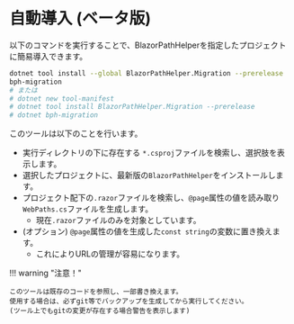 # 自動導入 (ベータ版)
以下のコマンドを実行することで、BlazorPathHelperを指定したプロジェクトに簡易導入できます。

```bash
dotnet tool install --global BlazorPathHelper.Migration --prerelease
bph-migration
# または
# dotnet new tool-manifest
# dotnet tool install BlazorPathHelper.Migration --prerelease
# dotnet bph-migration
```

このツールは以下のことを行います。

* 実行ディレクトリの下に存在する `*.csproj`ファイルを検索し、選択肢を表示します。
* 選択したプロジェクトに、最新版の`BlazorPathHelper`をインストールします。
* プロジェクト配下の`.razor`ファイルを検索し、`@page`属性の値を読み取り`WebPaths.cs`ファイルを生成します。
    * 現在`.razor`ファイルのみを対象としています。
* (オプション) `@page`属性の値を生成した`const string`の変数に置き換えます。
    * これによりURLの管理が容易になります。

!!! warning "注意！"

    このツールは既存のコードを参照し、一部書き換えます。
    使用する場合は、必ずgit等でバックアップを生成してから実行してください。
    (ツール上でもgitの変更が存在する場合警告を表示します)
